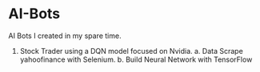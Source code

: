 # AI-Bots
AI Bots I created in my spare time. 

1. Stock Trader using a DQN model focused on Nvidia.
   a. Data Scrape yahoofinance with Selenium.
   b. Build Neural Network with TensorFlow
   
